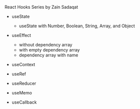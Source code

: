 React Hooks Series by Zain Sadaqat

- useState
  - useState with Number, Boolean, String, Array, and Object
- useEffect
  - without dependency array
  - with empty dependency array
  - dependency array with name

- useContext
- useRef
- useReducer
- useMemo
- useCallback
